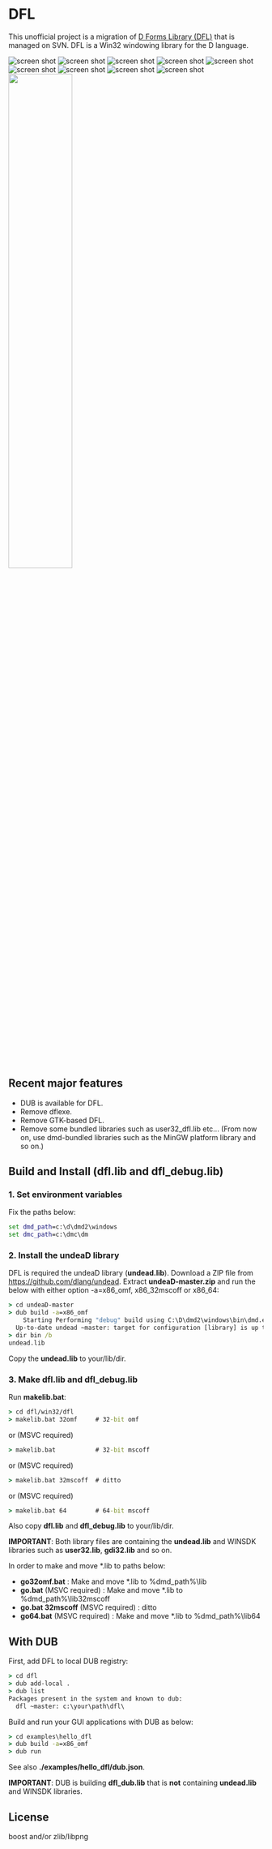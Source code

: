 # DFL

This unofficial project is a migration of [D Forms Library (DFL)](http://wiki.dprogramming.com/Dfl/HomePage "D Forms Library (DFL)") that is managed on SVN.
DFL is a Win32 windowing library for the D language.

![screen shot](./examples/buttons/image/screenshot.png "screen shot")
![screen shot](./examples/tabcontrol/image/screenshot.png "screen shot")
![screen shot](./examples/listview/image/screenshot.png "screen shot")
![screen shot](./examples/statusbar/image/screenshot.png "screen shot")
![screen shot](./examples/splitter/image/screenshot.png "screen shot")
![screen shot](./examples/imagelist/image/screenshot.png "screen shot")
![screen shot](./examples/commondialog/image/screenshot.png "screen shot")
![screen shot](./examples/tooltip/image/screenshot.png "screen shot")
![screen shot](./examples/progressbar/image/screenshot3.png "screen shot")
<img src="./examples/clipboard/image/screenshot.png" width="50%">

## Recent major features
- DUB is available for DFL.
- Remove dflexe.
- Remove GTK-based DFL.
- Remove some bundled libraries such as user32_dfl.lib etc... (From now on, use dmd-bundled libraries such as the MinGW platform library and so on.)

## Build and Install (dfl.lib and dfl_debug.lib)
### 1. Set environment variables
Fix the paths below:
```bat
set dmd_path=c:\d\dmd2\windows
set dmc_path=c:\dmc\dm
```
### 2. Install the undeaD library
DFL is required the undeaD library (**undead.lib**).
Download a ZIP file from https://github.com/dlang/undead.
Extract **undeaD-master.zip** and run the below with either option -a=x86_omf, x86_32mscoff or x86_64:
```bat
> cd undeaD-master
> dub build -a=x86_omf
    Starting Performing "debug" build using C:\D\dmd2\windows\bin\dmd.exe for x86, x86_omf.
  Up-to-date undead ~master: target for configuration [library] is up to date.
> dir bin /b
undead.lib
```
Copy the **undead.lib** to your/lib/dir.

### 3. Make dfl.lib and dfl_debug.lib
Run **makelib.bat**:
```bat
> cd dfl/win32/dfl
> makelib.bat 32omf     # 32-bit omf
```
or (MSVC required)
```bat
> makelib.bat           # 32-bit mscoff
```
or (MSVC required)
```bat
> makelib.bat 32mscoff  # ditto
```
or (MSVC required)
```bat
> makelib.bat 64        # 64-bit mscoff
```
Also copy **dfl.lib** and **dfl_debug.lib** to your/lib/dir.

**IMPORTANT**: Both library files are containing the **undead.lib** and WINSDK libraries such as **user32.lib**, **gdi32.lib** and so on.

In order to make and move *.lib to paths below:
- **go32omf.bat** : Make and move *.lib to %dmd_path%\lib
- **go.bat** (MSVC required) : Make and move *.lib to %dmd_path%\lib32mscoff
- **go.bat 32mscoff** (MSVC required) : ditto
- **go64.bat** (MSVC required) : Make and move *.lib to %dmd_path%\lib64

## With DUB
First, add DFL to local DUB registry:
```bat
> cd dfl
> dub add-local .
> dub list
Packages present in the system and known to dub:
  dfl ~master: c:\your\path\dfl\
```
Build and run your GUI applications with DUB as below:
```bat
> cd examples\hello_dfl
> dub build -a=x86_omf
> dub run
```
See also **./examples/hello_dfl/dub.json**.

**IMPORTANT**: DUB is building **dfl_dub.lib** that is **not** containing **undead.lib** and WINSDK libraries.

## License
boost and/or zlib/libpng
